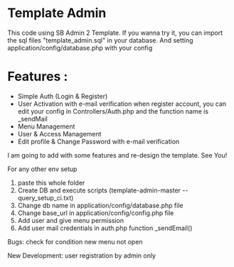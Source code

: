 # Template Admin
This code using SB Admin 2 Template. If you wanna try it, you can import the sql files "template_admin.sql" in your database. And setting application/config/database.php with your config

# Features : 
- Simple Auth (Login & Register)
- User Activation with e-mail verification when register account, you can edit your config in Controllers/Auth.php and the function name is _sendMail
- Menu Management
- User & Access Management
- Edit profile & Change Password with e-mail verification

I am going to add with some features and re-design the template. See You!



For any other env setup
1. paste this whole folder
2. Create DB and execute scripts (template-admin-master -- query_setup_ci.txt)
3. Change db name in application/config/database.php file
4. Change base_url in application/config/config.php file
5. Add user and give menu permission 
6. Add user mail credentials in auth.php function _sendEmail()


Bugs:
check for condition new menu not open

New Development:
user registration by admin only

